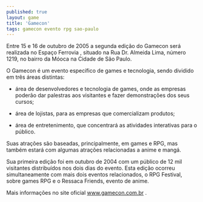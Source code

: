 ```yaml
---
published: true
layout: game
title: 'Gamecon'
tags: gamecon evento rpg sao-paulo
---
```

Entre 15 e 16 de outubro de 2005 a segunda edição do Gamecon será realizada no Espaço Ferrovia , situado na Rua Dr. Almeida Lima, número 1219, no bairro da Móoca na Cidade de São Paulo.</p>

O Gamecon é um evento específico de games e tecnologia, sendo dividido em três áreas distintas:

- área de desenvolvedores e tecnologia de games, onde as empresas poderão dar palestras aos visitantes e fazer demonstrações dos seus cursos;

- área de lojistas, para as empresas que comercializam produtos;

- área de entretenimento, que concentrará as atividades interativas para o público.

Suas atrações são baseadas, principalmente, em games e RPG, mas também estará com algumas atrações relacionadas a anime e mangá.

Sua primeira edição foi em outubro de 2004 com um público de 12 mil visitantes distribuídos nos dois dias do evento. Esta edição ocorreu simultaneamente com mais dois eventos relacionados, o RPG Festival, sobre games RPG e o Ressaca Friends, evento de anime.

Mais informações no site oficial <a href="http://www.gamecon.com.br/">www.gamecon.com.br</a>
.